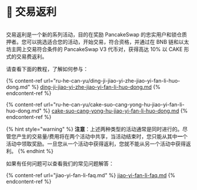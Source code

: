 # 🧈 交易返利

<figure><img src="../../.gitbook/assets/trading-reward.png" alt=""><figcaption></figcaption></figure>

交易返利是一个新的系列活动，目的在奖励 PancakeSwap 的忠实用户和锁仓质押者。您可以挑选适合您的活动，开始交易，符合资格，并通过在 BNB 链和以太坊主网上交易符合条件的 PancakeSwap V3 代币对，获得高达 10% 以 CAKE 形式的交易费返利。

请查看下面的教程，了解如何参与：

{% content-ref url="ru-he-can-yu/ding-ji-jiao-yi-zhe-jiao-yi-fan-li-huo-dong.md" %}
[ding-ji-jiao-yi-zhe-jiao-yi-fan-li-huo-dong.md](ru-he-can-yu/ding-ji-jiao-yi-zhe-jiao-yi-fan-li-huo-dong.md)
{% endcontent-ref %}

{% content-ref url="ru-he-can-yu/cake-suo-cang-yong-hu-jiao-yi-fan-li-huo-dong.md" %}
[cake-suo-cang-yong-hu-jiao-yi-fan-li-huo-dong.md](ru-he-can-yu/cake-suo-cang-yong-hu-jiao-yi-fan-li-huo-dong.md)
{% endcontent-ref %}

{% hint style="warning" %}
**注意**：上述两种类型的活动通常是同时进行的。尽管您产生的交易量/费用将在两个活动中共享，当活动结束时，您只能从其中**一**个活动中领取奖励。一旦您从一个活动中获得返利，您就不能从另一个活动中获得返利。
{% endhint %}

如果有任何问题可以查看我们的常见问题解答：

{% content-ref url="jiao-yi-fan-li-faq.md" %}
[jiao-yi-fan-li-faq.md](jiao-yi-fan-li-faq.md)
{% endcontent-ref %}

